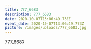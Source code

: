 ```yaml
---
title: 777_6683
description: 777_6683
date: 2020-10-07T13:06:49.738Z
event_date: 2020-10-07T13:06:49.773Z
picture: /images/uploads/777_6683.jpg
---
```

777_6683